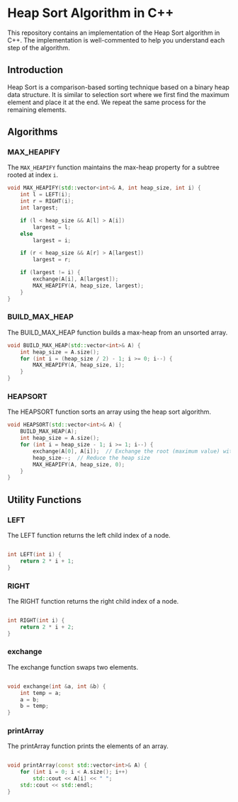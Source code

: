 # Heap Sort Algorithm in C++

This repository contains an implementation of the Heap Sort algorithm in C++. The implementation is well-commented to help you understand each step of the algorithm.

## Introduction

Heap Sort is a comparison-based sorting technique based on a binary heap data structure. It is similar to selection sort where we first find the maximum element and place it at the end. We repeat the same process for the remaining elements.

## Algorithms

### MAX_HEAPIFY

The `MAX_HEAPIFY` function maintains the max-heap property for a subtree rooted at index `i`.

```cpp
void MAX_HEAPIFY(std::vector<int>& A, int heap_size, int i) {
    int l = LEFT(i);
    int r = RIGHT(i);
    int largest;

    if (l < heap_size && A[l] > A[i])
        largest = l;
    else
        largest = i;

    if (r < heap_size && A[r] > A[largest])
        largest = r;

    if (largest != i) {
        exchange(A[i], A[largest]);
        MAX_HEAPIFY(A, heap_size, largest);
    }
}
```

### BUILD_MAX_HEAP
The BUILD_MAX_HEAP function builds a max-heap from an unsorted array.

```cpp
void BUILD_MAX_HEAP(std::vector<int>& A) {
    int heap_size = A.size();
    for (int i = (heap_size / 2) - 1; i >= 0; i--) {
        MAX_HEAPIFY(A, heap_size, i);
    }
}
```

### HEAPSORT

The HEAPSORT function sorts an array using the heap sort algorithm.

```cpp
void HEAPSORT(std::vector<int>& A) {
    BUILD_MAX_HEAP(A);
    int heap_size = A.size();
    for (int i = heap_size - 1; i >= 1; i--) {
        exchange(A[0], A[i]);  // Exchange the root (maximum value) with the last element
        heap_size--;  // Reduce the heap size
        MAX_HEAPIFY(A, heap_size, 0);
    }
}
```

## Utility Functions

### LEFT

The LEFT function returns the left child index of a node.

```cpp

int LEFT(int i) {
    return 2 * i + 1;
}
```

### RIGHT

The RIGHT function returns the right child index of a node.

```cpp

int RIGHT(int i) {
    return 2 * i + 2;
}
```

### exchange
The exchange function swaps two elements.

```cpp

void exchange(int &a, int &b) {
    int temp = a;
    a = b;
    b = temp;
}
```

### printArray
The printArray function prints the elements of an array.

```cpp

void printArray(const std::vector<int>& A) {
    for (int i = 0; i < A.size(); i++)
        std::cout << A[i] << " ";
    std::cout << std::endl;
}
```
